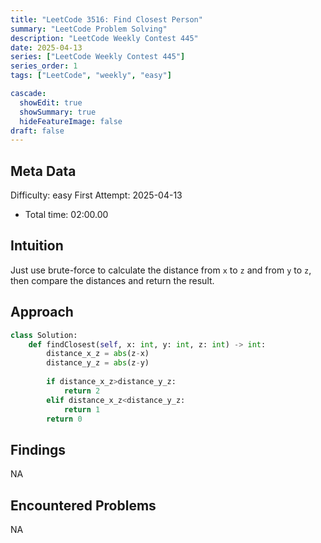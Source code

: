 ```yaml
---
title: "LeetCode 3516: Find Closest Person"
summary: "LeetCode Problem Solving"
description: "LeetCode Weekly Contest 445"
date: 2025-04-13
series: ["LeetCode Weekly Contest 445"]
series_order: 1
tags: ["LeetCode", "weekly", "easy"]

cascade:
  showEdit: true
  showSummary: true
  hideFeatureImage: false
draft: false
---
```


## Meta Data

Difficulty: easy
First Attempt: 2025-04-13
- Total time: 02:00.00

## Intuition

Just use brute-force to calculate the distance from `x` to `z` and from `y` to `z`, then compare the distances and return the result.

## Approach
```python
class Solution:
    def findClosest(self, x: int, y: int, z: int) -> int:
        distance_x_z = abs(z-x)
        distance_y_z = abs(z-y)
        
        if distance_x_z>distance_y_z:
            return 2
        elif distance_x_z<distance_y_z:
            return 1
        return 0
```

## Findings
NA

## Encountered Problems 
NA
